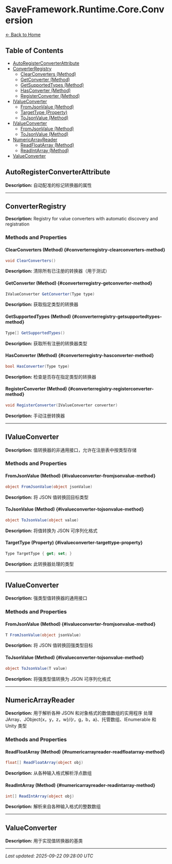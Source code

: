 # SaveFramework.Runtime.Core.Conversion

[← Back to Home](Home.md)

## Table of Contents

- [AutoRegisterConverterAttribute](#autoregisterconverterattribute)
- [ConverterRegistry](#converterregistry)
  - [ClearConverters (Method)](#converterregistry-clearconverters-method)
  - [GetConverter (Method)](#converterregistry-getconverter-method)
  - [GetSupportedTypes (Method)](#converterregistry-getsupportedtypes-method)
  - [HasConverter (Method)](#converterregistry-hasconverter-method)
  - [RegisterConverter (Method)](#converterregistry-registerconverter-method)
- [IValueConverter](#ivalueconverter)
  - [FromJsonValue (Method)](#ivalueconverter-fromjsonvalue-method)
  - [TargetType (Property)](#ivalueconverter-targettype-property)
  - [ToJsonValue (Method)](#ivalueconverter-tojsonvalue-method)
- [IValueConverter](#ivalueconverter)
  - [FromJsonValue (Method)](#ivalueconverter-fromjsonvalue-method)
  - [ToJsonValue (Method)](#ivalueconverter-tojsonvalue-method)
- [NumericArrayReader](#numericarrayreader)
  - [ReadFloatArray (Method)](#numericarrayreader-readfloatarray-method)
  - [ReadIntArray (Method)](#numericarrayreader-readintarray-method)
- [ValueConverter](#valueconverter)

## AutoRegisterConverterAttribute

**Description:** 自动配准的标记转换器的属性

---

## ConverterRegistry

**Description:** Registry for value converters with automatic discovery and registration

### Methods and Properties

#### ClearConverters (Method) {#converterregistry-clearconverters-method}
```csharp
void ClearConverters()
```


**Description:** 清除所有已注册的转换器（用于测试）

#### GetConverter (Method) {#converterregistry-getconverter-method}
```csharp
IValueConverter GetConverter(Type type)
```


**Description:** 获取指定类型的转换器

#### GetSupportedTypes (Method) {#converterregistry-getsupportedtypes-method}
```csharp
Type[] GetSupportedTypes()
```


**Description:** 获取所有注册的转换器类型

#### HasConverter (Method) {#converterregistry-hasconverter-method}
```csharp
bool HasConverter(Type type)
```


**Description:** 检查是否存在指定类型的转换器

#### RegisterConverter (Method) {#converterregistry-registerconverter-method}
```csharp
void RegisterConverter(IValueConverter converter)
```


**Description:** 手动注册转换器

---

## IValueConverter

**Description:** 值转换器的非通用接口，允许在注册表中按类型存储

### Methods and Properties

#### FromJsonValue (Method) {#ivalueconverter-fromjsonvalue-method}
```csharp
object FromJsonValue(object jsonValue)
```


**Description:** 将 JSON 值转换回目标类型

#### ToJsonValue (Method) {#ivalueconverter-tojsonvalue-method}
```csharp
object ToJsonValue(object value)
```


**Description:** 将值转换为 JSON 可序列化格式

#### TargetType (Property) {#ivalueconverter-targettype-property}
```csharp
Type TargetType { get; set; }
```

**Description:** 此转换器处理的类型

---

## IValueConverter

**Description:** 强类型值转换器的通用接口

### Methods and Properties

#### FromJsonValue (Method) {#ivalueconverter-fromjsonvalue-method}
```csharp
T FromJsonValue(object jsonValue)
```


**Description:** 将 JSON 值转换回强类型目标

#### ToJsonValue (Method) {#ivalueconverter-tojsonvalue-method}
```csharp
object ToJsonValue(T value)
```


**Description:** 将强类型值转换为 JSON 可序列化格式

---

## NumericArrayReader

**Description:** 用于解析各种 JSON 和对象格式的数值数组的实用程序
处理 JArray、JObject{x，y，z，w}/{r，g，b，a}、托管数组、IEnumerable 和 Unity 类型

### Methods and Properties

#### ReadFloatArray (Method) {#numericarrayreader-readfloatarray-method}
```csharp
float[] ReadFloatArray(object obj)
```


**Description:** 从各种输入格式解析浮点数组

#### ReadIntArray (Method) {#numericarrayreader-readintarray-method}
```csharp
int[] ReadIntArray(object obj)
```


**Description:** 解析来自各种输入格式的整数数组

---

## ValueConverter

**Description:** 用于实现值转换器的基类

---

*Last updated: 2025-09-22 09:28:00 UTC*
